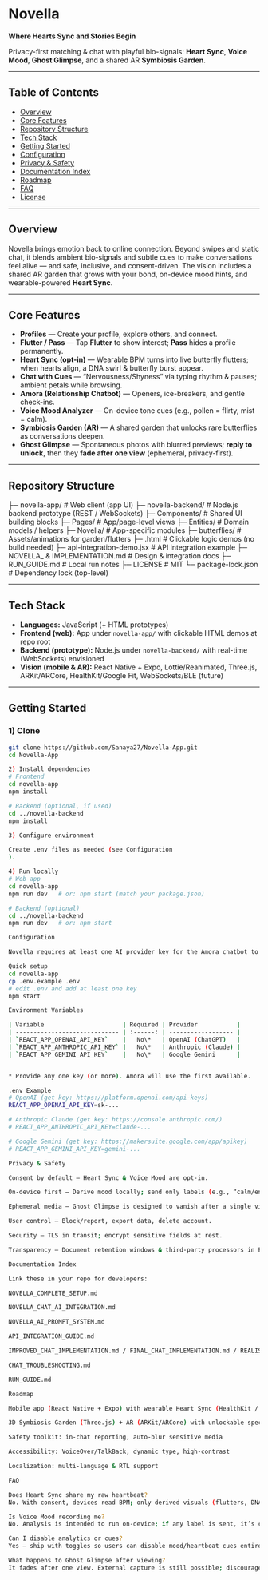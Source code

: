 # Novella
**Where Hearts Sync and Stories Begin**

Privacy-first matching & chat with playful bio-signals: **Heart Sync**, **Voice Mood**, **Ghost Glimpse**, and a shared AR **Symbiosis Garden**.

---

## Table of Contents
- [Overview](#overview)
- [Core Features](#core-features)
- [Repository Structure](#repository-structure)
- [Tech Stack](#tech-stack)
- [Getting Started](#getting-started)
- [Configuration](#configuration)
- [Privacy & Safety](#privacy--safety)
- [Documentation Index](#documentation-index)
- [Roadmap](#roadmap)
- [FAQ](#faq)
- [License](#license)

---

## Overview
Novella brings emotion back to online connection. Beyond swipes and static chat, it blends ambient bio-signals and subtle cues to make conversations feel alive — and safe, inclusive, and consent-driven. The vision includes a shared AR garden that grows with your bond, on-device mood hints, and wearable-powered **Heart Sync**.

---

## Core Features
- **Profiles** — Create your profile, explore others, and connect.  
- **Flutter / Pass** — Tap **Flutter** to show interest; **Pass** hides a profile permanently.  
- **Heart Sync (opt-in)** — Wearable BPM turns into live butterfly flutters; when hearts align, a DNA swirl & butterfly burst appear.  
- **Chat with Cues** — “Nervousness/Shyness” via typing rhythm & pauses; ambient petals while browsing.  
- **Amora (Relationship Chatbot)** — Openers, ice-breakers, and gentle check-ins.  
- **Voice Mood Analyzer** — On-device tone cues (e.g., pollen = flirty, mist = calm).  
- **Symbiosis Garden (AR)** — A shared garden that unlocks rare butterflies as conversations deepen.  
- **Ghost Glimpse** — Spontaneous photos with blurred previews; **reply to unlock**, then they **fade after one view** (ephemeral, privacy-first).

---

## Repository Structure
├─ novella-app/ # Web client (app UI)
├─ novella-backend/ # Node.js backend prototype (REST / WebSockets)
├─ Components/ # Shared UI building blocks
├─ Pages/ # App/page-level views
├─ Entities/ # Domain models / helpers
├─ Novella/ # App-specific modules
├─ butterflies/ # Assets/animations for garden/flutters
├─ .html # Clickable logic demos (no build needed)
├─ api-integration-demo.jsx # API integration example
├─ NOVELLA_ & IMPLEMENTATION.md # Design & integration docs
├─ RUN_GUIDE.md # Local run notes
├─ LICENSE # MIT
└─ package-lock.json # Dependency lock (top-level)


---

## Tech Stack
- **Languages:** JavaScript (+ HTML prototypes)  
- **Frontend (web):** App under `novella-app/` with clickable HTML demos at repo root  
- **Backend (prototype):** Node.js under `novella-backend/` with real-time (WebSockets) envisioned  
- **Vision (mobile & AR):** React Native + Expo, Lottie/Reanimated, Three.js, ARKit/ARCore, HealthKit/Google Fit, WebSockets/BLE (future)

---

## Getting Started

### 1) Clone
```bash
git clone https://github.com/Sanaya27/Novella-App.git
cd Novella-App

2) Install dependencies
# Frontend
cd novella-app
npm install

# Backend (optional, if used)
cd ../novella-backend
npm install

3) Configure environment

Create .env files as needed (see Configuration
).

4) Run locally
# Web app
cd novella-app
npm run dev   # or: npm start (match your package.json)

# Backend (optional)
cd ../novella-backend
npm run dev   # or: npm start

Configuration

Novella requires at least one AI provider key for the Amora chatbot to generate realistic chat responses.

Quick setup
cd novella-app
cp .env.example .env
# edit .env and add at least one key
npm start

Environment Variables

| Variable                      | Required | Provider           |
| ----------------------------- | :------: | ------------------ |
| `REACT_APP_OPENAI_API_KEY`    |   No\*   | OpenAI (ChatGPT)   |
| `REACT_APP_ANTHROPIC_API_KEY` |   No\*   | Anthropic (Claude) |
| `REACT_APP_GEMINI_API_KEY`    |   No\*   | Google Gemini      |


* Provide any one key (or more). Amora will use the first available.

.env Example
# OpenAI (get key: https://platform.openai.com/api-keys)
REACT_APP_OPENAI_API_KEY=sk-...

# Anthropic Claude (get key: https://console.anthropic.com/)
# REACT_APP_ANTHROPIC_API_KEY=claude-...

# Google Gemini (get key: https://makersuite.google.com/app/apikey)
# REACT_APP_GEMINI_API_KEY=gemini-...

Privacy & Safety

Consent by default — Heart Sync & Voice Mood are opt-in.

On-device first — Derive mood locally; send only labels (e.g., “calm/energetic”), not raw audio.

Ephemeral media — Ghost Glimpse is designed to vanish after a single view.

User control — Block/report, export data, delete account.

Security — TLS in transit; encrypt sensitive fields at rest.

Transparency — Document retention windows & third-party processors in PRIVACY.md (coming soon).

Documentation Index

Link these in your repo for developers:

NOVELLA_COMPLETE_SETUP.md

NOVELLA_CHAT_AI_INTEGRATION.md

NOVELLA_AI_PROMPT_SYSTEM.md

API_INTEGRATION_GUIDE.md

IMPROVED_CHAT_IMPLEMENTATION.md / FINAL_CHAT_IMPLEMENTATION.md / REALISTIC_CHAT_IMPLEMENTATION.md

CHAT_TROUBLESHOOTING.md

RUN_GUIDE.md

Roadmap

Mobile app (React Native + Expo) with wearable Heart Sync (HealthKit / Google Fit)

3D Symbiosis Garden (Three.js) + AR (ARKit/ARCore) with unlockable species

Safety toolkit: in-chat reporting, auto-blur sensitive media

Accessibility: VoiceOver/TalkBack, dynamic type, high-contrast

Localization: multi-language & RTL support

FAQ

Does Heart Sync share my raw heartbeat?
No. With consent, devices read BPM; only derived visuals (flutters, DNA swirl) are shown in chat — not raw BPM streams.

Is Voice Mood recording me?
No. Analysis is intended to run on-device; if any label is sent, it’s categorical only (e.g., “calm”).

Can I disable analytics or cues?
Yes — ship with toggles so users can disable mood/heartbeat cues entirely.

What happens to Ghost Glimpse after viewing?
It fades after one view. External capture is still possible; discourage misuse and allow reporting. (Implement server-side deletion & signed URLs with short TTLs.)
